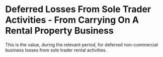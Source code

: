 # Deferred Losses From Sole Trader Activities - From Carrying On A Rental Property Business
This is the value, during the relevant period, for deferred non-commercial business losses from sole trader rental activities.